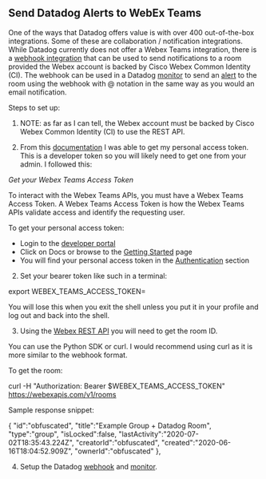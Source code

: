 Send Datadog Alerts to WebEx Teams
--

One of the ways that Datadog offers value is with over 400 out-of-the-box integrations.  Some of these are collaboration / notification integrations.  While Datadog currently does not offer a Webex Teams integration, there is a [webhook integration](https://docs.datadoghq.com/integrations/webhooks/) that can be used to send notifications to a room provided the Webex account is backed by Cisco Webex Common Identity (CI).  The webhook can be used in a Datadog [monitor](https://docs.datadoghq.com/monitors/monitor_types/) to send an [alert](https://docs.datadoghq.com/monitors/) to the room using the webhook with @ notation in the same way as you would an email notification.  

Steps to set up:  

1) NOTE: as far as I can tell, the Webex account must be backed by Cisco Webex Common Identity (CI) to use the REST API.  

2) From this [documentation](https://webexteamssdk.readthedocs.io/en/latest/user/quickstart.html) I was able to get my personal access token.  This is a developer token so you will likely need to get one from your admin.  I followed this:  

*Get your Webex Teams Access Token*  

To interact with the Webex Teams APIs, you must have a Webex Teams Access Token. A Webex Teams Access Token is how the Webex Teams APIs validate access and identify the requesting user.  

To get your personal access token:  

* Login to the [developer portal](developer.webex.com)  
* Click on Docs or browse to the [Getting Started](https://developer.webex.com/getting-started.html) page  
* You will find your personal access token in the [Authentication](https://developer.webex.com/getting-started.html#authentication) section  

2) Set your bearer token like such in a terminal:  

export WEBEX_TEAMS_ACCESS_TOKEN=<token>  

You will lose this when you exit the shell unless you put it in your profile and log out and back into the shell.  

3) Using the [Webex REST API](https://developer.webex.com/docs/api/getting-started) you will need to get the room ID.  

You can use the Python SDK or curl.  I would recommend using curl as it is more similar to the webhook format.  

To get the room:  

curl -H "Authorization: Bearer $WEBEX_TEAMS_ACCESS_TOKEN" https://webexapis.com/v1/rooms  

Sample response snippet:  

{
         "id":"obfuscated",
         "title":"Example Group + Datadog Room",
         "type":"group",
         "isLocked":false,
         "lastActivity":"2020-07-02T18:35:43.224Z",
         "creatorId":"obfuscated",
         "created":"2020-06-16T18:04:52.909Z",
         "ownerId":"obfuscated"
      },

4) Setup the Datadog [webhook](https://app.datadoghq.com/account/settings#integrations/webhooks) and
[monitor](https://app.datadoghq.com/monitors#/create).

